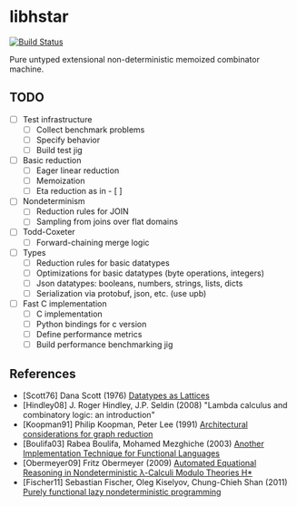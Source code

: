 # libhstar

[![Build Status](https://travis-ci.org/fritzo/libhstar.svg?branch=master)](https://travis-ci.org/fritzo/libhstar)

Pure untyped extensional non-deterministic memoized combinator machine.

## TODO

- [ ] Test infrastructure
  - [ ] Collect benchmark problems
  - [ ] Specify behavior
  - [ ] Build test jig
- [ ] Basic reduction
  - [ ] Eager linear reduction
  - [ ] Memoization
  - [ ] Eta reduction as in - [ ]
- [ ] Nondeterminism
  - [ ] Reduction rules for JOIN
  - [ ] Sampling from joins over flat domains
- [ ] Todd-Coxeter
  - [ ] Forward-chaining merge logic
- [ ] Types
  - [ ] Reduction rules for basic datatypes
  - [ ] Optimizations for basic datatypes (byte operations, integers)
  - [ ] Json datatypes: booleans, numbers, strings, lists, dicts
  - [ ] Serialization via protobuf, json, etc. (use upb)
- [ ] Fast C implementation
  - [ ] C implementation
  - [ ] Python bindings for c version
  - [ ] Define performance metrics
  - [ ] Build performance benchmarking jig

## References

- [Scott76] <a name="Scott76"/>
  Dana Scott (1976)
  [Datatypes as Lattices](http://www.cs.ox.ac.uk/files/3287/PRG05.pdf)
- [Hindley08] <a name="Hindley2008"/>
  J. Roger Hindley, J.P. Seldin (2008)
  "Lambda calculus and combinatory logic: an introduction"
- [Koopman91] <a name="Koopman91"/>
  Philip Koopman, Peter Lee (1991)
  [Architectural considerations for graph reduction](http://users.ece.cmu.edu/~koopman/tigre/lee_book_ch15.pdf)
- [Boulifa03] <a name="Boulifa03"/>
  Rabea Boulifa, Mohamed Mezghiche (2003)
  [Another Implementation Technique for Functional Languages](http://jfla.inria.fr/2003/actes/PS/04-boulifa.ps)
- [Obermeyer09] <a name="Obermeyer09"/>
  Fritz Obermeyer (2009)
  [Automated Equational Reasoning in Nondeterministic &lambda;-Calculi Modulo Theories H*](http://fritzo.org/thesis.pdf)
- [Fischer11] <a name="Fischer11"/>
  Sebastian Fischer, Oleg Kiselyov, Chung-Chieh Shan (2011)
  [Purely functional lazy nondeterministic programming](http://okmij.org/ftp/Haskell/FLP/lazy-nondet.pdf)

